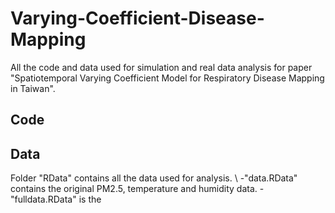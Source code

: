 # Varying-Coefficient-Disease-Mapping
All the code and data used for simulation and real data analysis for paper "Spatiotemporal Varying Coefficient Model for Respiratory Disease Mapping in Taiwan".

## Code 


## Data
Folder "RData" contains all the data used for analysis. \\
-"data.RData" contains the original PM2.5, temperature and humidity data. 
-"fulldata.RData" is the 
